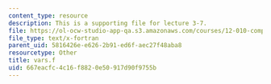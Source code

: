```yaml
---
content_type: resource
description: This is a supporting file for lecture 3-7.
file: https://ol-ocw-studio-app-qa.s3.amazonaws.com/courses/12-010-computational-methods-of-scientific-programming-fall-2011/667eacfc4c16f8820e50917d90f9755b_vars.f
file_type: text/x-fortran
parent_uid: 5816426e-e626-2b91-ed6f-aec27f48aba8
resourcetype: Other
title: vars.f
uid: 667eacfc-4c16-f882-0e50-917d90f9755b
---
```


